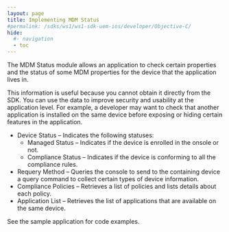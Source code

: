 ```yaml
---
layout: page
title: Implementing MDM Status
#permalink: /sdks/ws1/ws1-sdk-uem-ios/developer/Objective-C/
hide:
  #- navigation
  - toc
---
```


The MDM Status module allows an application to check certain properties and the status of some MDM properties for the device that the application lives in.

This information is useful because you cannot obtain it directly from the SDK. You can use the data to improve security and usability at the application level. For example, a developer may want to check that another application is installed on the same device before exposing or hiding certain features in the application.

  * Device Status – Indicates the following statuses:
    * Managed Status – Indicates if the device is enrolled in the onsole or not.
    * Compliance Status – Indicates if the device is conforming to all the compliance rules.
  * Requery Method – Queries the console to send to the containing device a query command to collect certain types of device information.
  * Compliance Policies – Retrieves a list of policies and lists details about each policy.
  * Application List – Retrieves the list of applications that are available on the same device.

See the sample application for code examples.